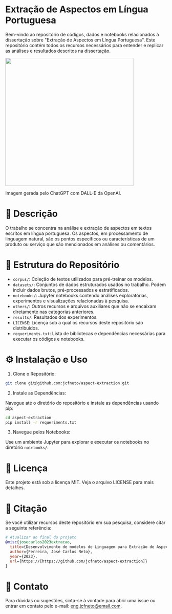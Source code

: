 # Extração de Aspectos em Língua Portuguesa

Bem-vindo ao repositório de códigos, dados e notebooks relacionados à dissertação sobre "Extração de Aspectos em Língua Portuguesa". Este repositório contém todos os recursos necessários para entender e replicar as análises e resultados descritos na dissertação.

<img src="https://github.com/jcfneto/aspect-extraction/assets/70823158/d018e8f3-06df-45d0-9cec-51e1765e53af" width=400 height=400>

Imagem gerada pelo ChatGPT com DALL-E da OpenAI.

# 📖 Descrição
O trabalho se concentra na análise e extração de aspectos em textos escritos em língua portuguesa. Os aspectos, em processamento de linguagem natural, são os pontos específicos ou características de um produto ou serviço que são mencionados em análises ou comentários.

# 📁 Estrutura do Repositório

- `corpus/`: Coleção de textos utilizados para pré-treinar os modelos.
- `datasets/`: Conjuntos de dados estruturados usados no trabalho. Podem incluir dados brutos, pré-processados e estratificados.
- `notebooks/`: Jupyter notebooks contendo análises exploratórias, experimentos e visualizações relacionadas à pesquisa.
- `others/`: Outros recursos e arquivos auxiliares que não se encaixam diretamente nas categorias anteriores.
- `results/`: Resultados dos experimentos.
- `LICENSE`: Licença sob a qual os recursos deste repositório são distribuídos.
- `requeriments.txt`: Lista de bibliotecas e dependências necessárias para executar os códigos e notebooks.

# ⚙️ Instalação e Uso

1. Clone o Repositório:

```bash
git clone git@github.com:jcfneto/aspect-extraction.git
```

2. Instale as Dependências:

Navegue até o diretório do repositório e instale as dependências usando pip:

```bash
cd aspect-extraction
pip install -r requeriments.txt
```

3. Navegue pelos Notebooks:

Use um ambiente Jupyter para explorar e executar os notebooks no diretório `notebooks/`.

# 📜 Licença

Este projeto está sob a licença MIT. Veja o arquivo LICENSE para mais detalhes.

# 📌 Citação

Se você utilizar recursos deste repositório em sua pesquisa, considere citar a seguinte referência:

```bibtex
# Atualizar ao final do projeto
@misc{josecarlos2023extracao,
  title={Desenvolvimento de modelos de Linguagem para Extração de Aspectos em Língua Portuguesa},
  author={Ferreira, José Carlos Neto},
  year={2023},
  url={https://[https://github.com/jcfneto/aspect-extraction]}
}
```

# 📮 Contato

Para dúvidas ou sugestões, sinta-se à vontade para abrir uma issue ou entrar em contato pelo e-mail: eng.jcfneto@email.com.
